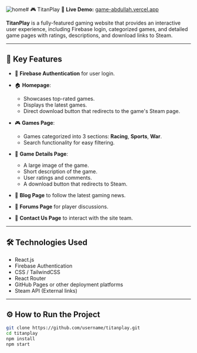 ![home](https://github.com/user-attachments/assets/dc8baff6-5b9a-43e2-a336-fd39b807eaee)# 🎮 TitanPlay
🔗 **Live Demo:** [game-abdullah.vercel.app](https://game-abdullah.vercel.app)

**TitanPlay** is a fully-featured gaming website that provides an interactive user experience, including Firebase login, categorized games, and detailed game pages with ratings, descriptions, and download links to Steam.

---













## 🚀 Key Features

- 🔐 **Firebase Authentication** for user login.
- 🏠 **Homepage**:
  - Showcases top-rated games.
  - Displays the latest games.
  - Direct download button that redirects to the game's Steam page.

- 🎮 **Games Page**:
  - Games categorized into 3 sections: **Racing**, **Sports**, **War**.
  - Search functionality for easy filtering.

- 📄 **Game Details Page**:
  - A large image of the game.
  - Short description of the game.
  - User ratings and comments.
  - A download button that redirects to Steam.

- 📰 **Blog Page** to follow the latest gaming news.
- 💬 **Forums Page** for player discussions.
- 📩 **Contact Us Page** to interact with the site team.

---

## 🛠️ Technologies Used

- React.js
- Firebase Authentication
- CSS / TailwindCSS
- React Router
- GitHub Pages or other deployment platforms
- Steam API (External links)

---

## ⚙️ How to Run the Project

```bash
git clone https://github.com/username/titanplay.git
cd titanplay
npm install
npm start
